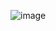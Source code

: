 ![image](https://github.com/Lalitgangwar9837/verilog_project/assets/81949971/2f4876f2-2c98-41ab-bd47-d9862c7f9987)
